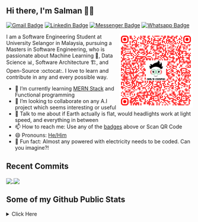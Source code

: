 ## Hi there, I'm Salman 👋🏼

[![Gmail Badge](https://img.shields.io/badge/-salscoding@gmail.com-c14438?style=flat&logo=Gmail&logoColor=white)](mailto:salscoding@gmail.com "Connect via Email")
[![Linkedin Badge](https://img.shields.io/badge/-salmanfrahman-0072b1?style=flat&logo=Linkedin&logoColor=white)](https://www.linkedin.com/in/salmanfrahman/ "Connect on LinkedIn")
[![Messenger Badge](https://img.shields.io/badge/-salmanfrahmanfb-0078FF?style=flat&logo=Messenger&logoColor=white)](https://m.me/salmanfrahmanfb "Connect on Messenger")
[![Whatsapp Badge](https://img.shields.io/badge/-Whatsapp-4AC959?style=flat&logo=whatsapp&logoColor=white)](https://api.whatsapp.com/send?phone=60183653080&text=Hi%20SalsCoding%2C%20I%20am%20your%20friend%20from%20github!%20%5E_%5E)

<a href="https://smsofttech.com/"><img src="https://raw.githubusercontent.com/salscoding/salscoding/master/assets/qr-code-salscoding.png" align="right" height="200" /></a>

I am a Software Engineering Student at University Selangor in Malaysia, pursuing a Masters in Software Engineering, who is passionate about Machine Learning :robot:, Data Science :bar_chart:, Software Architecture :building_construction:, and Open-Source :octocat:. I love to learn and contribute in any and every possible way.

- 🌱 I’m currently learning [MERN Stack](https://www.lynda.com/learning-paths/Web/become-a-mern-stack-javascript-developer) and Functional programming
- 👯 I’m looking to collaborate on any A.I project which seems interesting or useful
- 💬 Talk to me about if Earth actually is flat, would headlights work at light speed, and everything in between
- 📫 How to reach me: Use any of the [badges](#hi-there-im-salman-) above or Scan QR Code
- 😄 Pronouns: [He/Him](https://www.mypronouns.org/he-him)
- 👾 Fun fact: Almost any powered with electricity needs to be coded. Can you imagine?!

## Recent Commits
<a href="https://github.com/salscoding/flutter-firebase-authentication">
  <img align="center" src="https://github-readme-stats.vercel.app/api/pin/?username=salscoding&repo=flutter-firebase-authentication&theme=dark" />
</a>
<a href="https://github.com/salscoding/discord_clone">
  <img align="center" src="https://github-readme-stats.vercel.app/api/pin/?username=salscoding&repo=discord_clone&theme=dark" />
</a>

## Some of my Github Public Stats

<details>
  <summary>Click Here</summary>
<p align="center">
    <img alt = "GitHub Stats" src="https://github-readme-stats.vercel.app/api?username=salscoding&show_icons=true&theme=dark">
    <br>
    <img alt = "Top Language" src="https://github-readme-stats.vercel.app/api/top-langs/?username=salscoding&layout=compact&theme=dark">
</p>
</details>
